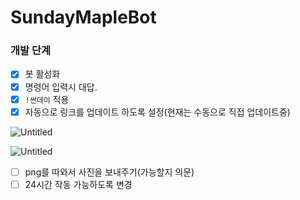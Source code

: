 # SundayMapleBot

### 개발 단계

- [x]  봇 활성화
- [x]  명령어 입력시 대답.
- [x]  `!썬데이` 적용
- [x]  자동으로 링크를 업데이트 하도록 설정(현재는 수동으로 직접 업데이트중)

![Untitled](image/0726/Untitled.png)

![Untitled](image/0726/Untitled%201.png)


- [ ]  png를 따와서 사진을 보내주기(가능할지 의문)
- [ ]  24시간 작동 가능하도록 변경
